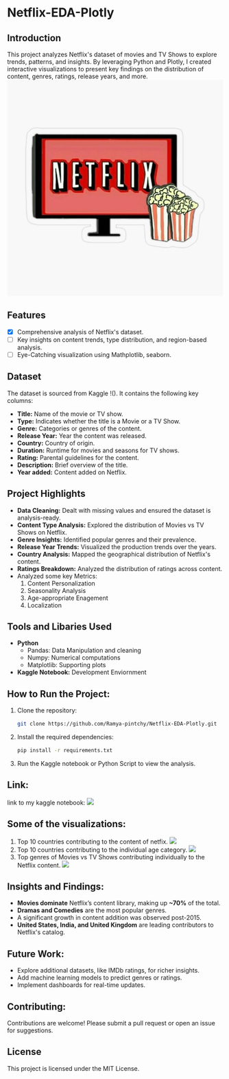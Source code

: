 # Netflix-EDA-Plotly
## Introduction
This project analyzes Netflix's dataset of movies and TV Shows to explore trends, patterns,  and insights. By leveraging Python and Plotly, I created interactive visualizations to present key findings on the distribution of content, genres, ratings, release years, and more.
![](images/Netflix_pic.jpg)

## Features
- [x] Comprehensive analysis of Netflix's dataset.
- [ ] Key insights on content trends, type distribution, and region-based analysis.
- [ ] Eye-Catching visualization using Mathplotlib, seaborn.

## Dataset
The dataset is sourced from Kaggle !().
It contains the following key columns:

- **Title:** Name of the movie or TV show.
- **Type:** Indicates whether the title is a Movie or a TV Show.
- **Genre:** Categories or genres of the content.
- **Release Year:** Year the content was released.
- **Country:** Country of origin.
- **Duration:** Runtime for movies and seasons for TV shows.
- **Rating:** Parental guidelines for the content.
- **Description:** Brief overview of the title.
- **Year added:** Content added on Netflix.

## Project Highlights
- **Data Cleaning:** Dealt with missing values and ensured the dataset is analysis-ready.
- **Content Type Analysis:** Explored the distribution of Movies vs TV Shows on Netflix.
- **Genre Insights:** Identified popular genres and their prevalence.
- **Release Year Trends:** Visualized the production trends over the years.
- **Country Analysis:** Mapped the geographical distribution of Netflix's content.
- **Ratings Breakdown:** Analyzed the distribution of ratings across content.
- Analyzed some key Metrics:
  1. Content Personalization
  2. Seasonality Analysis
  3. Age-appropriate Enagement
  4. Localization

## Tools and Libaries Used
- **Python**
  - Pandas: Data Manipulation and cleaning
  - Numpy: Numerical computations
  - Matplotlib: Supporting plots
- **Kaggle Notebook:** Development Enviornment

## How to Run the Project:
1. Clone the repository:
   ```bash
   git clone https://github.com/Ramya-pintchy/Netflix-EDA-Plotly.git
2. Install the required dependencies:
   ```bash
   pip install -r requirements.txt
3. Run the Kaggle notebook or Python Script to view the analysis.

## Link:
link to my kaggle notebook: ![](https://www.kaggle.com/code/ramyapintchy/netflix-eda-python-analysis-py)

## Some of the visualizations:
1. Top 10 countries contributing to the content of netfix.
   ![](images/i1.png)
3. Top 10 countries contributing to the individual age category.
   ![](images/i5.png)
4. Top genres of Movies vs TV Shows contributing individually to the Netflix content.
   ![](images/i3.png)

## Insights and Findings:
- **Movies dominate** Netflix’s content library, making up **~70%** of the total.
- **Dramas and Comedies** are the most popular genres.
- A significant growth in content addition was observed post-2015.
- **United States, India, and United Kingdom** are leading contributors to Netflix's catalog.

## Future Work:
- Explore additional datasets, like IMDb ratings, for richer insights.
- Add machine learning models to predict genres or ratings.
- Implement dashboards for real-time updates.

## Contributing:
Contributions are welcome! Please submit a pull request or open an issue for suggestions.

## License 
This project is licensed under the MIT License.


